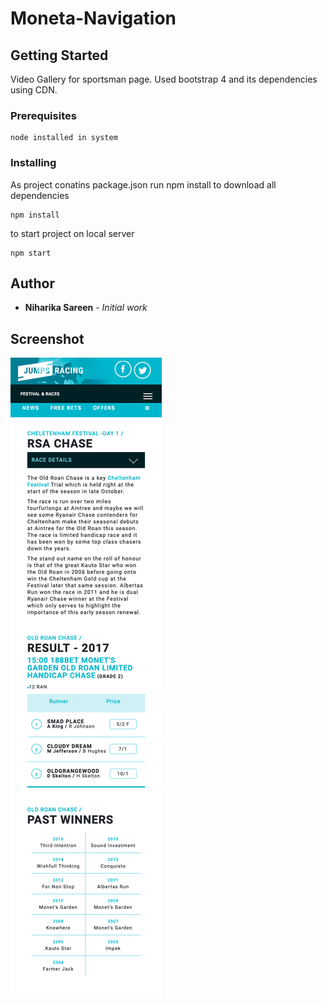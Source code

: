 # Moneta-Navigation

## Getting Started

Video Gallery for sportsman page. Used bootstrap 4 and its dependencies using CDN.

### Prerequisites

```
node installed in system
```

### Installing

As project conatins package.json run npm install to download all dependencies

```
npm install
```
to start project on local server

```
npm start
```
## Author

* **Niharika Sareen** - *Initial work*

## Screenshot

![alt text](https://github.com/NiharikaSareen/Moneta-Navigation/blob/master/MonetaNavigation.png)
